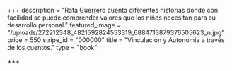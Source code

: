 +++
description = "Rafa Guerrero cuenta diferentes historias donde con facilidad se puede comprender valores que los niños necesitan para su desarrollo personal."
featured_image = "/uploads/272212348_4821592824553319_6884713879376505623_n.jpg"
price = 550
stripe_id = "000000"
title = "Vinculación y Autonomía a través de los cuentos."
type = "book"

+++
